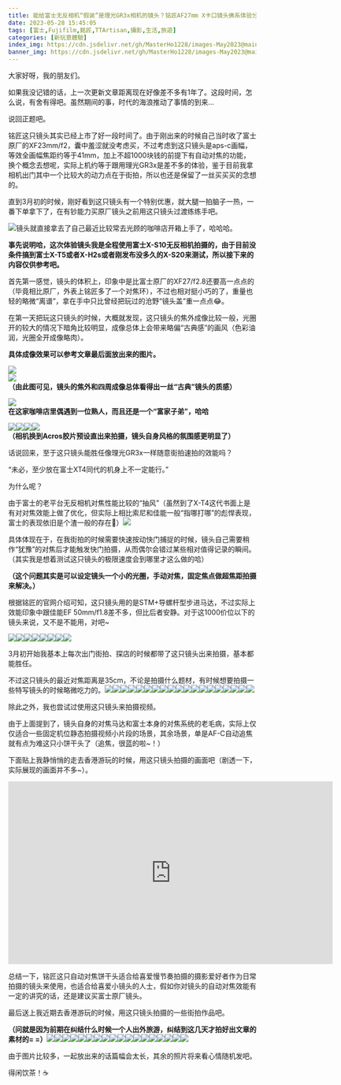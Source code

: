```yaml
---
title: 能给富士无反相机“假装”是理光GR3x相机的镜头？铭匠AF27mm X卡口镜头佛系体验分享
date: 2023-05-28 15:45:05
tags: [富士,Fujifilm,銘匠,TTArtisan,攝影,生活,旅遊] 
categories: [新玩意體驗]
index_img: https://cdn.jsdelivr.net/gh/MasterHo1228/images-May2023@main/IMG_1738.JPG 
banner_img: https://cdn.jsdelivr.net/gh/MasterHo1228/images-May2023@main/IMG_1738.JPG 
--- 
```


大家好呀，我的朋友们。

如果我没记错的话，上一次更新文章距离现在好像差不多有1年了。这段时间，怎么说，有舍有得吧。虽然期间的事，时代的海浪推动了事情的到来...

说回正题吧。

铭匠这只镜头其实已经上市了好一段时间了。由于刚出来的时候自己当时收了富士原厂的XF23mm/f2，囊中羞涩就没考虑买，不过考虑到这只镜头是aps-c画幅，等效全画幅焦距约等于41mm，加上不超1000块钱的前提下有自动对焦的功能，换个概念去想呢，实际上机约等于跟用理光GR3x是差不多的体验，鉴于目前我拿相机出门其中一个比较大的动力点在于街拍，所以也还是保留了一丝买买买的念想的。

直到3月初的时候，刚好看到这只镜头有一个特别优惠，就大腿一拍脑子一热，一番下单拿下了，在有钞能力买原厂镜头之前用这只镜头过渡练练手吧。

![](https://cdn.jsdelivr.net/gh/MasterHo1228/images-May2023@main/IMG_1630.JPG "镜头就直接拿去了自己最近比较常去光顾的咖啡店开箱上手了，哈哈哈。")

**事先说明哈，这次体验镜头我是全程使用富士X-S10无反相机拍摄的，由于目前没条件搞到富士X-T5或者X-H2s或者刚发布没多久的X-S20来测试，所以接下来的内容仅供参考吧。**

首先第一感觉，镜头的体积上，印象中是比富士原厂的XF27/f2.8还要高一点点的（毕竟相比原厂，外表上铭匠多了一个对焦环），不过也相对挺小巧的了，重量也轻的略微“离谱”，拿在手中只比曾经把玩过的沧野“镜头盖”重一点点😂。

在第一天把玩这只镜头的时候，大概就发现，这只镜头的焦外成像比较一般，光圈开的较大的情况下暗角比较明显，成像总体上会带来略偏“古典感”的画风（色彩油润，光圈全开成像略肉）。  

**具体成像效果可以参考文章最后面放出来的图片。**

![](https://cdn.jsdelivr.net/gh/MasterHo1228/images-May2023@main/20230312-DSCF4401.jpg)  
![](https://cdn.jsdelivr.net/gh/MasterHo1228/images-May2023@main/20230312-DSCF4415.jpg)  
**（由此图可见，镜头的焦外和四周成像总体看得出一丝“古典”镜头的质感）**

![](https://cdn.jsdelivr.net/gh/MasterHo1228/images-May2023@main/20230312-DSCF4417.jpg)  
**在这家咖啡店里偶遇到一位熟人，而且还是一个“富家子弟”，哈哈**

![](https://cdn.jsdelivr.net/gh/MasterHo1228/images-May2023@main/20230313-DSCF4435.jpg)![](https://cdn.jsdelivr.net/gh/MasterHo1228/images-May2023@main/20230312-DSCF4432.jpg)![](https://cdn.jsdelivr.net/gh/MasterHo1228/images-May2023@main/20230312-DSCF4428.jpg)![](https://cdn.jsdelivr.net/gh/MasterHo1228/images-May2023@main/20230312-DSCF4424.jpg)  
**（相机换到Acros胶片预设直出来拍摄，镜头自身风格的氛围感更明显了）**

话说回来，至于这只镜头能胜任像理光GR3x一样随意街拍速拍的效能吗？

“未必，至少放在富士XT4同代的机身上不一定能行。”

为什么呢？

由于富士的老平台无反相机对焦性能比较的“抽风”（虽然到了X-T4这代书面上是有对对焦效能上做了优化，但实际上相比索尼和佳能一般“指哪打哪”的彪悍表现，富士的表现依旧是个渣一般的存在🌚）![](https://cdn.jsdelivr.net/gh/MasterHo1228/images-May2023@main/20230407-DSCF4718.jpg)

具体体现在于，在我街拍的时候需要快速按动快门捕捉的时候，镜头自己需要稍作“犹豫”的对焦后才能触发快门拍摄，从而偶尔会错过某些相对值得记录的瞬间。（其实我是想着测试这只镜头的极限速度会到哪里才这么做的哈）

**（这个问题其实是可以设定镜头一个小的光圈，手动对焦，固定焦点做超焦距拍摄来解决。）**

根据铭匠的官网介绍可知，这只镜头用的是STM+导螺杆型步进马达，不过实际上效能印象中跟佳能EF 50mm/f1.8差不多，但比后者安静。对于这1000价位以下的镜头来说，又不是不能用，对吧~

![](https://cdn.jsdelivr.net/gh/MasterHo1228/images-May2023@main/20230407-DSCF4695.jpg)![](https://cdn.jsdelivr.net/gh/MasterHo1228/images-May2023@main/20230407-DSCF4726.jpg)![](https://cdn.jsdelivr.net/gh/MasterHo1228/images-May2023@main/20230407-DSCF4728.jpg)![](https://cdn.jsdelivr.net/gh/MasterHo1228/images-May2023@main/20230407-DSCF4730.jpg)![](https://cdn.jsdelivr.net/gh/MasterHo1228/images-May2023@main/20230407-DSCF4732.jpg)![](https://cdn.jsdelivr.net/gh/MasterHo1228/images-May2023@main/20230407-DSCF4749.jpg)![](https://cdn.jsdelivr.net/gh/MasterHo1228/images-May2023@main/20230407-DSCF4755.jpg)![](https://cdn.jsdelivr.net/gh/MasterHo1228/images-May2023@main/20230407-DSCF4759.jpg)

3月初开始我基本上每次出门街拍、探店的时候都带了这只镜头出来拍摄，基本都能胜任。

不过这只镜头的最近对焦距离是35cm，不论是拍摄什么题材，有时候想要拍摄一些特写镜头的时候略微吃力的。![](https://cdn.jsdelivr.net/gh/MasterHo1228/images-May2023@main/20230407-DSCF4769.jpg)![](https://cdn.jsdelivr.net/gh/MasterHo1228/images-May2023@main/20230409-DSCF4961.jpg)![](https://cdn.jsdelivr.net/gh/MasterHo1228/images-May2023@main/20230409-DSCF4969.jpg)![](https://cdn.jsdelivr.net/gh/MasterHo1228/images-May2023@main/20230409-DSCF4980.jpg)![](https://cdn.jsdelivr.net/gh/MasterHo1228/images-May2023@main/20230409-DSCF4987.jpg)![](https://cdn.jsdelivr.net/gh/MasterHo1228/images-May2023@main/20230314-DSCF4485.jpg)![](https://cdn.jsdelivr.net/gh/MasterHo1228/images-May2023@main/20230314-DSCF4488.jpg)![](https://cdn.jsdelivr.net/gh/MasterHo1228/images-May2023@main/20230323-DSCF4686.jpg)![](https://cdn.jsdelivr.net/gh/MasterHo1228/images-May2023@main/20230323-DSCF4662.jpg)![](https://cdn.jsdelivr.net/gh/MasterHo1228/images-May2023@main/20230323-DSCF4667.jpg)![](https://cdn.jsdelivr.net/gh/MasterHo1228/images-May2023@main/20230419-DSCF5059.jpg)![](https://cdn.jsdelivr.net/gh/MasterHo1228/images-May2023@main/20230419-DSCF5057.jpg)![](https://cdn.jsdelivr.net/gh/MasterHo1228/images-May2023@main/20230419-DSCF5054.jpg)![](https://cdn.jsdelivr.net/gh/MasterHo1228/images-May2023@main/20230426-DSCF5110.jpg)![](https://cdn.jsdelivr.net/gh/MasterHo1228/images-May2023@main/20230426-DSCF5115.jpg)![](https://cdn.jsdelivr.net/gh/MasterHo1228/images-May2023@main/20230426-DSCF5074.jpg)![](https://cdn.jsdelivr.net/gh/MasterHo1228/images-May2023@main/20230426-DSCF5087.jpg)![](https://cdn.jsdelivr.net/gh/MasterHo1228/images-May2023@main/20230426-DSCF5097.jpg)![](https://cdn.jsdelivr.net/gh/MasterHo1228/images-May2023@main/20230426-DSCF5101.jpg)

除此之外，我也尝试过使用这只镜头来拍摄视频。

由于上面提到了，镜头自身的对焦马达和富士本身的对焦系统的老毛病，实际上仅仅适合一些固定机位静态拍摄视频小片段的场景，其余场景，单是AF-C自动追焦就有点为难这只小饼干头了（追焦，很蓝的啦~！）

下面贴上我静悄悄的走去香港游玩的时候，用这只镜头拍摄的画面吧（剧透一下，实际展现的画面并不多~）。

<iframe src="https://player.bilibili.com/player.html?bvid=BV17s4y1B7J2&amp;page=1" data-src="//player.bilibili.com/player.html?bvid=BV17s4y1B7J2&amp;page=1" scrolling="no" border="0" frameborder="no" framespacing="0" allowfullscreen="true" style="width: 659px; height: 371px;"></iframe>

总结一下，铭匠这只自动对焦饼干头适合给喜爱慢节奏拍摄的摄影爱好者作为日常拍摄的镜头来使用，也适合给喜爱小镜头的人士，假如你对镜头的自动对焦效能有一定的讲究的话，还是建议买富士原厂镜头。

最后送上我近期去香港游玩的时候，用这只镜头拍摄的一些街拍作品吧。

**（问就是因为前期在纠结什么时候一个人出外旅游，纠结到这几天才拍好出文章的素材的= =）**![](https://cdn.jsdelivr.net/gh/MasterHo1228/images-May2023@main/20230522-DSCF5346.jpg)![](https://cdn.jsdelivr.net/gh/MasterHo1228/images-May2023@main/20230522-DSCF5347.jpg)![](https://cdn.jsdelivr.net/gh/MasterHo1228/images-May2023@main/20230522-DSCF5358.jpg)![](https://cdn.jsdelivr.net/gh/MasterHo1228/images-May2023@main/20230522-DSCF5359.jpg)![](https://cdn.jsdelivr.net/gh/MasterHo1228/images-May2023@main/20230522-DSCF5361.jpg)![](https://cdn.jsdelivr.net/gh/MasterHo1228/images-May2023@main/20230522-DSCF5484.jpg)![](https://cdn.jsdelivr.net/gh/MasterHo1228/images-May2023@main/20230522-DSCF5492.jpg)![](https://cdn.jsdelivr.net/gh/MasterHo1228/images-May2023@main/20230522-DSCF5507.jpg)![](https://cdn.jsdelivr.net/gh/MasterHo1228/images-May2023@main/20230522-DSCF5548.jpg)![](https://cdn.jsdelivr.net/gh/MasterHo1228/images-May2023@main/20230522-DSCF5546.jpg)![](https://cdn.jsdelivr.net/gh/MasterHo1228/images-May2023@main/20230522-DSCF5578.jpg)![](https://cdn.jsdelivr.net/gh/MasterHo1228/images-May2023@main/20230522-DSCF5560.jpg)![](https://cdn.jsdelivr.net/gh/MasterHo1228/images-May2023@main/20230522-DSCF5570.jpg)![](https://cdn.jsdelivr.net/gh/MasterHo1228/images-May2023@main/20230522-DSCF5587.jpg)![](https://cdn.jsdelivr.net/gh/MasterHo1228/images-May2023@main/20230522-DSCF5598.jpg)![](https://cdn.jsdelivr.net/gh/MasterHo1228/images-May2023@main/20230522-DSCF5601.jpg)![](https://cdn.jsdelivr.net/gh/MasterHo1228/images-May2023@main/20230523-DSCF5637.jpg)![](https://cdn.jsdelivr.net/gh/MasterHo1228/images-May2023@main/20230523-DSCF5636.jpg)

由于图片比较多，一起放出来的话篇幅会太长，其余的照片将来看心情随机发吧。

得闲饮茶！☕
